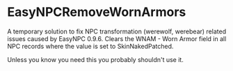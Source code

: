 # EasyNPCRemoveWornArmors

A temporary solution to fix NPC transformation (werewolf, werebear) related issues caused by EasyNPC 0.9.6. Clears the WNAM - Worn Armor field in all NPC records where the value is set to SkinNakedPatched.


Unless you know you need this you probably shouldn't use it.
